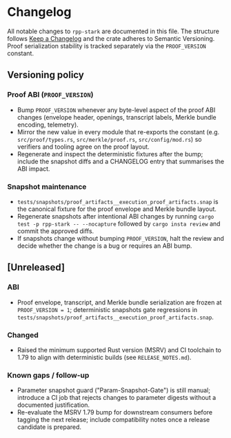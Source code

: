 # Changelog

All notable changes to `rpp-stark` are documented in this file. The structure follows [Keep a Changelog](https://keepachangelog.com/en/1.1.0/) and the crate adheres to Semantic Versioning. Proof serialization stability is tracked separately via the `PROOF_VERSION` constant.

## Versioning policy

### Proof ABI (`PROOF_VERSION`)

- Bump `PROOF_VERSION` whenever any byte-level aspect of the proof ABI changes (envelope header, openings, transcript labels, Merkle bundle encoding, telemetry).
- Mirror the new value in every module that re-exports the constant (e.g. `src/proof/types.rs`, `src/merkle/proof.rs`, `src/config/mod.rs`) so verifiers and tooling agree on the proof layout.
- Regenerate and inspect the deterministic fixtures after the bump; include the snapshot diffs and a CHANGELOG entry that summarises the ABI impact.

### Snapshot maintenance

- `tests/snapshots/proof_artifacts__execution_proof_artifacts.snap` is the canonical fixture for the proof envelope and Merkle bundle layout.
- Regenerate snapshots after intentional ABI changes by running `cargo test -p rpp-stark -- --nocapture` followed by `cargo insta review` and commit the approved diffs.
- If snapshots change without bumping `PROOF_VERSION`, halt the review and decide whether the change is a bug or requires an ABI bump.

## [Unreleased]

### ABI

- Proof envelope, transcript, and Merkle bundle serialization are frozen at `PROOF_VERSION = 1`; deterministic snapshots gate regressions in `tests/snapshots/proof_artifacts__execution_proof_artifacts.snap`.

### Changed

- Raised the minimum supported Rust version (MSRV) and CI toolchain to 1.79 to align with deterministic builds (see `RELEASE_NOTES.md`).

### Known gaps / follow-up

- Parameter snapshot guard ("Param-Snapshot-Gate") is still manual; introduce a CI job that rejects changes to parameter digests without a documented justification.
- Re-evaluate the MSRV 1.79 bump for downstream consumers before tagging the next release; include compatibility notes once a release candidate is prepared.
